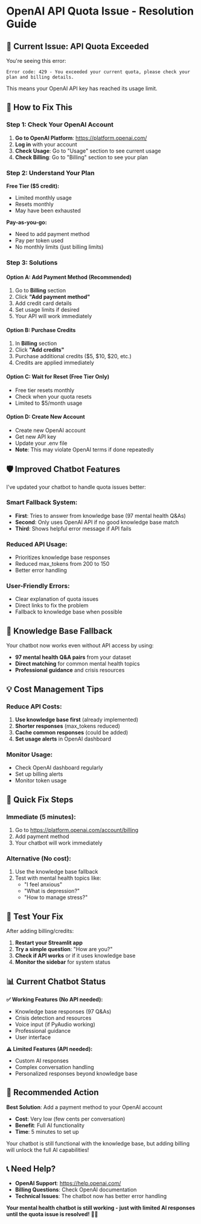 # OpenAI API Quota Issue - Resolution Guide

## 🚨 **Current Issue: API Quota Exceeded**

You're seeing this error:
```
Error code: 429 - You exceeded your current quota, please check your plan and billing details.
```

This means your OpenAI API key has reached its usage limit.

## 🔧 **How to Fix This**

### **Step 1: Check Your OpenAI Account**

1. **Go to OpenAI Platform**: https://platform.openai.com/
2. **Log in** with your account
3. **Check Usage**: Go to "Usage" section to see current usage
4. **Check Billing**: Go to "Billing" section to see your plan

### **Step 2: Understand Your Plan**

**Free Tier ($5 credit):**
- Limited monthly usage
- Resets monthly
- May have been exhausted

**Pay-as-you-go:**
- Need to add payment method
- Pay per token used
- No monthly limits (just billing limits)

### **Step 3: Solutions**

#### **Option A: Add Payment Method (Recommended)**
1. Go to **Billing** section
2. Click **"Add payment method"**
3. Add credit card details
4. Set usage limits if desired
5. Your API will work immediately

#### **Option B: Purchase Credits**
1. In **Billing** section
2. Click **"Add credits"**
3. Purchase additional credits ($5, $10, $20, etc.)
4. Credits are applied immediately

#### **Option C: Wait for Reset (Free Tier Only)**
- Free tier resets monthly
- Check when your quota resets
- Limited to $5/month usage

#### **Option D: Create New Account**
- Create new OpenAI account
- Get new API key
- Update your .env file
- **Note**: This may violate OpenAI terms if done repeatedly

## 🛡️ **Improved Chatbot Features**

I've updated your chatbot to handle quota issues better:

### **Smart Fallback System:**
- **First**: Tries to answer from knowledge base (97 mental health Q&As)
- **Second**: Only uses OpenAI API if no good knowledge base match
- **Third**: Shows helpful error message if API fails

### **Reduced API Usage:**
- Prioritizes knowledge base responses
- Reduced max_tokens from 200 to 150
- Better error handling

### **User-Friendly Errors:**
- Clear explanation of quota issues
- Direct links to fix the problem
- Fallback to knowledge base when possible

## 🧠 **Knowledge Base Fallback**

Your chatbot now works even without API access by using:
- **97 mental health Q&A pairs** from your dataset
- **Direct matching** for common mental health topics
- **Professional guidance** and crisis resources

## 💡 **Cost Management Tips**

### **Reduce API Costs:**
1. **Use knowledge base first** (already implemented)
2. **Shorter responses** (max_tokens reduced)
3. **Cache common responses** (could be added)
4. **Set usage alerts** in OpenAI dashboard

### **Monitor Usage:**
- Check OpenAI dashboard regularly
- Set up billing alerts
- Monitor token usage

## 🚀 **Quick Fix Steps**

### **Immediate (5 minutes):**
1. Go to https://platform.openai.com/account/billing
2. Add payment method
3. Your chatbot will work immediately

### **Alternative (No cost):**
1. Use the knowledge base fallback
2. Test with mental health topics like:
   - "I feel anxious"
   - "What is depression?"
   - "How to manage stress?"

## 🧪 **Test Your Fix**

After adding billing/credits:

1. **Restart your Streamlit app**
2. **Try a simple question**: "How are you?"
3. **Check if API works** or if it uses knowledge base
4. **Monitor the sidebar** for system status

## 📊 **Current Chatbot Status**

**✅ Working Features (No API needed):**
- Knowledge base responses (97 Q&As)
- Crisis detection and resources
- Voice input (if PyAudio working)
- Professional guidance
- User interface

**⚠️ Limited Features (API needed):**
- Custom AI responses
- Complex conversation handling
- Personalized responses beyond knowledge base

## 🎯 **Recommended Action**

**Best Solution**: Add a payment method to your OpenAI account
- **Cost**: Very low (few cents per conversation)
- **Benefit**: Full AI functionality
- **Time**: 5 minutes to set up

Your chatbot is still functional with the knowledge base, but adding billing will unlock the full AI capabilities!

## 📞 **Need Help?**

- **OpenAI Support**: https://help.openai.com/
- **Billing Questions**: Check OpenAI documentation
- **Technical Issues**: The chatbot now has better error handling

**Your mental health chatbot is still working - just with limited AI responses until the quota issue is resolved!** 🧠💙
